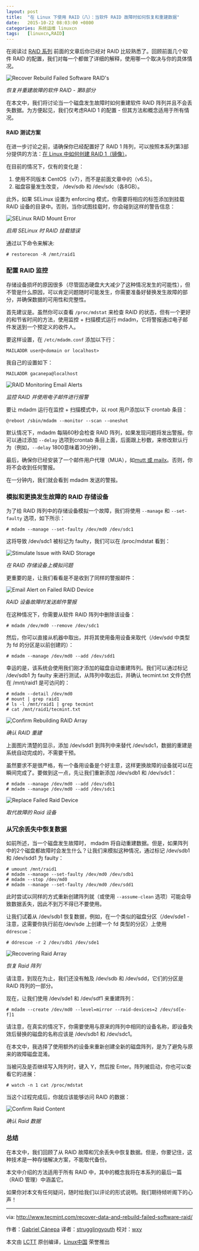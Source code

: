 ```yaml
---
layout: post
title:	"在 Linux 下使用 RAID（八）：当软件 RAID 故障时如何恢复和重建数据"
date:	2015-10-22 08:03:00 +0800 
categories:	系统运维 linuxcn 
tags:	[linuxcn,RAID]
---
```



在阅读过 [RAID 系列](/article-6085-1.html) 前面的文章后你已经对 RAID 比较熟悉了。回顾前面几个软件 RAID 的配置，我们对每一个都做了详细的解释，使用哪一个取决与你的具体情况。


![Recover Rebuild Failed Software RAID's](/Asserts/Images//attachment/album/201510/21/220530txqez0qxqzv3iqpe.png)


*恢复并重建故障的软件 RAID - 第8部分*


在本文中，我们将讨论当一个磁盘发生故障时如何重建软件 RAID 阵列并且不会丢失数据。为方便起见，我们仅考虑RAID 1 的配置 - 但其方法和概念适用于所有情况。


#### RAID 测试方案


在进一步讨论之前，请确保你已经配置好了 RAID 1 阵列，可以按照本系列第3部分提供的方法：[在 Linux 中如何创建 RAID 1（镜像）](/article-6093-1.html)。


在目前的情况下，仅有的变化是：


1. 使用不同版本 CentOS（v7），而不是前面文章中的（v6.5）。
2. 磁盘容量发生改变， /dev/sdb 和 /dev/sdc（各8GB）。


此外，如果 SELinux 设置为 enforcing 模式，你需要将相应的标签添加到挂载 RAID 设备的目录中。否则，当你试图挂载时，你会碰到这样的警告信息：


![SELinux RAID Mount Error](/Asserts/Images//attachment/album/201510/21/220530i228220gdy5zpj7v.png)


*启用 SELinux 时 RAID 挂载错误*


通过以下命令来解决:



```
# restorecon -R /mnt/raid1

```

### 配置 RAID 监控


存储设备损坏的原因很多（尽管固态硬盘大大减少了这种情况发生的可能性），但不管是什么原因，可以肯定问题随时可能发生，你需要准备好替换发生故障的部分，并确保数据的可用性和完整性。


首先建议是。虽然你可以查看 `/proc/mdstat` 来检查 RAID 的状态，但有一个更好的和节省时间的方法，使用监控 + 扫描模式运行 mdadm，它将警报通过电子邮件发送到一个预定义的收件人。


要这样设置，在 `/etc/mdadm.conf` 添加以下行：



```
MAILADDR user@<domain or localhost>

```

我自己的设置如下：



```
MAILADDR gacanepa@localhost

```

![RAID Monitoring Email Alerts](/Asserts/Images//attachment/album/201510/21/220531o48bcu84uussjoow.png)


*监控 RAID 并使用电子邮件进行报警*


要让 mdadm 运行在监控 + 扫描模式中，以 root 用户添加以下 crontab 条目：



```
@reboot /sbin/mdadm --monitor --scan --oneshot

```

默认情况下，mdadm 每隔60秒会检查 RAID 阵列，如果发现问题将发出警报。你可以通过添加 `--delay` 选项到crontab 条目上面，后面跟上秒数，来修改默认行为（例如，`--delay` 1800意味着30分钟）。


最后，确保你已经安装了一个邮件用户代理（MUA），如[mutt 或 mailx](http://www.tecmint.com/send-mail-from-command-line-using-mutt-command/)。否则，你将不会收到任何警报。


在一分钟内，我们就会看到 mdadm 发送的警报。


### 模拟和更换发生故障的 RAID 存储设备


为了给 RAID 阵列中的存储设备模拟一个故障，我们将使用 `--manage` 和 `--set-faulty` 选项，如下所示：



```
# mdadm --manage --set-faulty /dev/md0 /dev/sdc1  

```

这将导致 /dev/sdc1 被标记为 faulty，我们可以在 /proc/mdstat 看到：


![Stimulate Issue with RAID Storage](/Asserts/Images//attachment/album/201510/21/220532wgrcgnf4bontrgcj.png)


*在 RAID 存储设备上模拟问题*


更重要的是，让我们看看是不是收到了同样的警报邮件：


![Email Alert on Failed RAID Device](/Asserts/Images//attachment/album/201510/21/220539bq20doix82juz702.png)


*RAID 设备故障时发送邮件警报*


在这种情况下，你需要从软件 RAID 阵列中删除该设备：



```
# mdadm /dev/md0 --remove /dev/sdc1

```

然后，你可以直接从机器中取出，并将其使用备用设备来取代（/dev/sdd 中类型为 fd 的分区是以前创建的）：



```
# mdadm --manage /dev/md0 --add /dev/sdd1

```

幸运的是，该系统会使用我们刚才添加的磁盘自动重建阵列。我们可以通过标记 /dev/sdb1 为 faulty 来进行测试，从阵列中取出后，并确认 tecmint.txt 文件仍然在 /mnt/raid1 是可访问的：



```
# mdadm --detail /dev/md0
# mount | grep raid1
# ls -l /mnt/raid1 | grep tecmint
# cat /mnt/raid1/tecmint.txt

```

![Confirm Rebuilding RAID Array](/Asserts/Images//attachment/album/201510/21/220544z2caprz2rshh8apm.png)


*确认 RAID 重建*


上面图片清楚的显示，添加 /dev/sdd1 到阵列中来替代 /dev/sdc1，数据的重建是系统自动完成的，不需要干预。


虽然要求不是很严格，有一个备用设备是个好主意，这样更换故障的设备就可以在瞬间完成了。要做到这一点，先让我们重新添加 /dev/sdb1 和 /dev/sdc1：



```
# mdadm --manage /dev/md0 --add /dev/sdb1
# mdadm --manage /dev/md0 --add /dev/sdc1

```

![Replace Failed Raid Device](/Asserts/Images//attachment/album/201510/21/220550c1ttlm6xe9e8tzj2.png)


*取代故障的 Raid 设备*


### 从冗余丢失中恢复数据


如前所述，当一个磁盘发生故障时， mdadm 将自动重建数据。但是，如果阵列中的2个磁盘都故障时会发生什么？让我们来模拟这种情况，通过标记 /dev/sdb1 和 /dev/sdd1 为 faulty：



```
# umount /mnt/raid1
# mdadm --manage --set-faulty /dev/md0 /dev/sdb1
# mdadm --stop /dev/md0
# mdadm --manage --set-faulty /dev/md0 /dev/sdd1

```

此时尝试以同样的方式重新创建阵列就（或使用 `--assume-clean` 选项）可能会导致数据丢失，因此不到万不得已不要使用。


让我们试着从 /dev/sdb1 恢复数据，例如，在一个类似的磁盘分区（/dev/sde1 - 注意，这需要你执行前在/dev/sde 上创建一个 fd 类型的分区）上使用 `ddrescue`：



```
# ddrescue -r 2 /dev/sdb1 /dev/sde1

```

![Recovering Raid Array](/Asserts/Images//attachment/album/201510/21/220553k26neoo162ewkuy1.png)


*恢复 Raid 阵列*


请注意，到现在为止，我们还没有触及 /dev/sdb 和 /dev/sdd，它们的分区是 RAID 阵列的一部分。


现在，让我们使用 /dev/sde1 和 /dev/sdf1 来重建阵列：



```
# mdadm --create /dev/md0 --level=mirror --raid-devices=2 /dev/sd[e-f]1

```

请注意，在真实的情况下，你需要使用与原来的阵列中相同的设备名称，即设备失效后替换的磁盘的名称应该是 /dev/sdb1 和 /dev/sdc1。


在本文中，我选择了使用额外的设备来重新创建全新的磁盘阵列，是为了避免与原来的故障磁盘混淆。


当被问及是否继续写入阵列时，键入 Y，然后按 Enter。阵列被启动，你也可以查看它的进展：



```
# watch -n 1 cat /proc/mdstat

```

当这个过程完成后，你就应该能够访问 RAID 的数据：


![Confirm Raid Content](/Asserts/Images//attachment/album/201510/21/220556czeliti301lkb1ee.png)


*确认 Raid 数据*


### 总结


在本文中，我们回顾了从 RAID 故障和冗余丢失中恢复数据。但是，你要记住，这种技术是一种存储解决方案，不能取代备份。


本文中介绍的方法适用于所有 RAID 中，其中的概念我将在本系列的最后一篇（RAID 管理）中涵盖它。


如果你对本文有任何疑问，随时给我们以评论的形式说明。我们期待倾听阁下的心声！




---


via: <http://www.tecmint.com/recover-data-and-rebuild-failed-software-raid/>


作者：[Gabriel Cánepa](http://www.tecmint.com/author/gacanepa/) 译者：[strugglingyouth](https://github.com/strugglingyouth) 校对：[wxy](https://github.com/wxy)


本文由 [LCTT](https://github.com/LCTT/TranslateProject) 原创编译，[Linux中国](https://linux.cn/) 荣誉推出
